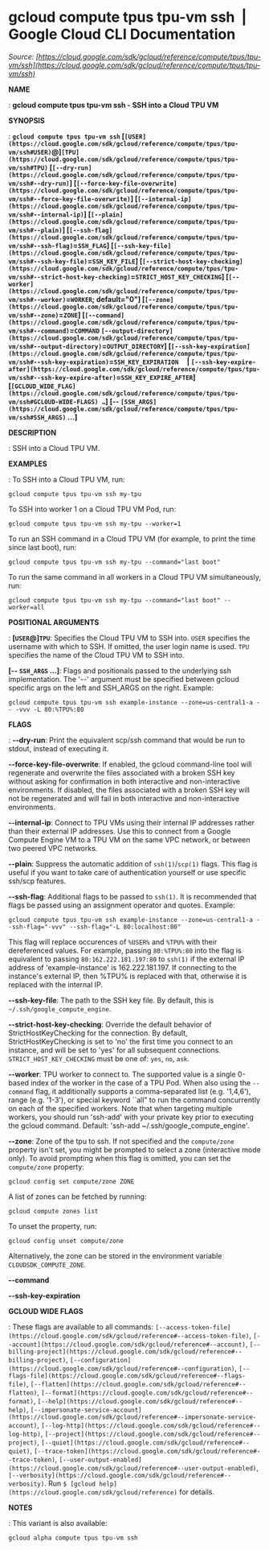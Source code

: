 # gcloud compute tpus tpu-vm ssh  |  Google Cloud CLI Documentation

*Source: [https://cloud.google.com/sdk/gcloud/reference/compute/tpus/tpu-vm/ssh](https://cloud.google.com/sdk/gcloud/reference/compute/tpus/tpu-vm/ssh)*

**NAME**

: **gcloud compute tpus tpu-vm ssh - SSH into a Cloud TPU VM**

**SYNOPSIS**

: **`gcloud compute tpus tpu-vm ssh` [`[USER](https://cloud.google.com/sdk/gcloud/reference/compute/tpus/tpu-vm/ssh#USER)`@]`[TPU](https://cloud.google.com/sdk/gcloud/reference/compute/tpus/tpu-vm/ssh#TPU)` [`[--dry-run](https://cloud.google.com/sdk/gcloud/reference/compute/tpus/tpu-vm/ssh#--dry-run)`] [`[--force-key-file-overwrite](https://cloud.google.com/sdk/gcloud/reference/compute/tpus/tpu-vm/ssh#--force-key-file-overwrite)`] [`[--internal-ip](https://cloud.google.com/sdk/gcloud/reference/compute/tpus/tpu-vm/ssh#--internal-ip)`] [`[--plain](https://cloud.google.com/sdk/gcloud/reference/compute/tpus/tpu-vm/ssh#--plain)`] [`[--ssh-flag](https://cloud.google.com/sdk/gcloud/reference/compute/tpus/tpu-vm/ssh#--ssh-flag)`=`SSH_FLAG`] [`[--ssh-key-file](https://cloud.google.com/sdk/gcloud/reference/compute/tpus/tpu-vm/ssh#--ssh-key-file)`=`SSH_KEY_FILE`] [`[--strict-host-key-checking](https://cloud.google.com/sdk/gcloud/reference/compute/tpus/tpu-vm/ssh#--strict-host-key-checking)`=`STRICT_HOST_KEY_CHECKING`] [`[--worker](https://cloud.google.com/sdk/gcloud/reference/compute/tpus/tpu-vm/ssh#--worker)`=`WORKER`; default="0"] [`[--zone](https://cloud.google.com/sdk/gcloud/reference/compute/tpus/tpu-vm/ssh#--zone)`=`ZONE`] [`[--command](https://cloud.google.com/sdk/gcloud/reference/compute/tpus/tpu-vm/ssh#--command)`=`COMMAND` `[--output-directory](https://cloud.google.com/sdk/gcloud/reference/compute/tpus/tpu-vm/ssh#--output-directory)`=`OUTPUT_DIRECTORY`] [`[--ssh-key-expiration](https://cloud.google.com/sdk/gcloud/reference/compute/tpus/tpu-vm/ssh#--ssh-key-expiration)`=`SSH_KEY_EXPIRATION`     | `[--ssh-key-expire-after](https://cloud.google.com/sdk/gcloud/reference/compute/tpus/tpu-vm/ssh#--ssh-key-expire-after)`=`SSH_KEY_EXPIRE_AFTER`] [`[GCLOUD_WIDE_FLAG](https://cloud.google.com/sdk/gcloud/reference/compute/tpus/tpu-vm/ssh#GCLOUD-WIDE-FLAGS) …`] [-- `[SSH_ARGS](https://cloud.google.com/sdk/gcloud/reference/compute/tpus/tpu-vm/ssh#SSH_ARGS)` …]**

**DESCRIPTION**

: SSH into a Cloud TPU VM.

**EXAMPLES**

: To SSH into a Cloud TPU VM, run:

```
gcloud compute tpus tpu-vm ssh my-tpu
```

To SSH into worker 1 on a Cloud TPU VM Pod, run:

```
gcloud compute tpus tpu-vm ssh my-tpu --worker=1
```

To run an SSH command in a Cloud TPU VM (for example, to print the time since
last boot), run:

```
gcloud compute tpus tpu-vm ssh my-tpu --command="last boot"
```

To run the same command in all workers in a Cloud TPU VM simultaneously, run:

```
gcloud compute tpus tpu-vm ssh my-tpu --command="last boot" --worker=all
```

**POSITIONAL ARGUMENTS**

: **[`USER`@]`TPU`**:
Specifies the Cloud TPU VM to SSH into.
``USER`` specifies the username with which to
SSH. If omitted, the user login name is used.
``TPU`` specifies the name of the Cloud TPU VM
to SSH into.

**[-- `SSH_ARGS` …]**:
Flags and positionals passed to the underlying ssh implementation.
The '--' argument must be specified between gcloud specific args on the left and
SSH_ARGS on the right. Example:

```
gcloud compute tpus tpu-vm ssh example-instance --zone=us-central1-a -- -vvv -L 80:%TPU%:80
```

**FLAGS**

: **--dry-run**:
Print the equivalent scp/ssh command that would be run to stdout, instead of
executing it.

**--force-key-file-overwrite**:
If enabled, the gcloud command-line tool will regenerate and overwrite the files
associated with a broken SSH key without asking for confirmation in both
interactive and non-interactive environments.
If disabled, the files associated with a broken SSH key will not be regenerated
and will fail in both interactive and non-interactive environments.

**--internal-ip**:
Connect to TPU VMs using their internal IP addresses rather than their external
IP addresses. Use this to connect from a Google Compute Engine VM to a TPU VM on
the same VPC network, or between two peered VPC networks.

**--plain**:
Suppress the automatic addition of `ssh(1)`/`scp(1)`
flags. This flag is useful if you want to take care of authentication yourself
or use specific ssh/scp features.

**--ssh-flag**:
Additional flags to be passed to `ssh(1)`. It is recommended that
flags be passed using an assignment operator and quotes. Example:

```
gcloud compute tpus tpu-vm ssh example-instance --zone=us-central1-a --ssh-flag="-vvv" --ssh-flag="-L 80:localhost:80"
```

This flag will replace occurences of ``%USER%``
and ``%TPU%`` with their dereferenced values.
For example, passing ``80:%TPU%:80`` into the flag is equivalent to passing
``80:162.222.181.197:80`` to
`ssh(1)` if the external IP address of 'example-instance' is
162.222.181.197.
If connecting to the instance's external IP, then %TPU% is replaced with that,
otherwise it is replaced with the internal IP.

**--ssh-key-file**:
The path to the SSH key file. By default, this is
``~/.ssh/google_compute_engine``.

**--strict-host-key-checking**:
Override the default behavior of StrictHostKeyChecking for the connection. By
default, StrictHostKeyChecking is set to 'no' the first time you connect to an
instance, and will be set to 'yes' for all subsequent connections.
`STRICT_HOST_KEY_CHECKING` must be one of:
`yes`, `no`, `ask`.

**--worker**:
TPU worker to connect to. The supported value is a single 0-based index of the
worker in the case of a TPU Pod. When also using the `--command`
flag, it additionally supports a comma-separated list (e.g. '1,4,6'), range
(e.g. '1-3'), or special keyword ``all" to run the command concurrently on each
of the specified workers.
Note that when targeting multiple workers, you should run 'ssh-add' with your
private key prior to executing the gcloud command. Default: 'ssh-add
~/.ssh/google_compute_engine'.

**--zone**:
Zone of the tpu to ssh. If not specified and the
``compute/zone`` property isn't set, you might
be prompted to select a zone (interactive mode only).
To avoid prompting when this flag is omitted, you can set the
``compute/zone`` property:

```
gcloud config set compute/zone ZONE
```

A list of zones can be fetched by running:

```
gcloud compute zones list
```

To unset the property, run:

```
gcloud config unset compute/zone
```

Alternatively, the zone can be stored in the environment variable
``CLOUDSDK_COMPUTE_ZONE``.

**--command**

**--ssh-key-expiration**

**GCLOUD WIDE FLAGS**

: These flags are available to all commands: `[--access-token-file](https://cloud.google.com/sdk/gcloud/reference#--access-token-file)`,
`[--account](https://cloud.google.com/sdk/gcloud/reference#--account)`, `[--billing-project](https://cloud.google.com/sdk/gcloud/reference#--billing-project)`,
`[--configuration](https://cloud.google.com/sdk/gcloud/reference#--configuration)`,
`[--flags-file](https://cloud.google.com/sdk/gcloud/reference#--flags-file)`,
`[--flatten](https://cloud.google.com/sdk/gcloud/reference#--flatten)`, `[--format](https://cloud.google.com/sdk/gcloud/reference#--format)`, `[--help](https://cloud.google.com/sdk/gcloud/reference#--help)`, `[--impersonate-service-account](https://cloud.google.com/sdk/gcloud/reference#--impersonate-service-account)`,
`[--log-http](https://cloud.google.com/sdk/gcloud/reference#--log-http)`,
`[--project](https://cloud.google.com/sdk/gcloud/reference#--project)`, `[--quiet](https://cloud.google.com/sdk/gcloud/reference#--quiet)`, `[--trace-token](https://cloud.google.com/sdk/gcloud/reference#--trace-token)`, `[--user-output-enabled](https://cloud.google.com/sdk/gcloud/reference#--user-output-enabled)`,
`[--verbosity](https://cloud.google.com/sdk/gcloud/reference#--verbosity)`.
Run `$ [gcloud help](https://cloud.google.com/sdk/gcloud/reference)` for details.

**NOTES**

: This variant is also available:

```
gcloud alpha compute tpus tpu-vm ssh
```